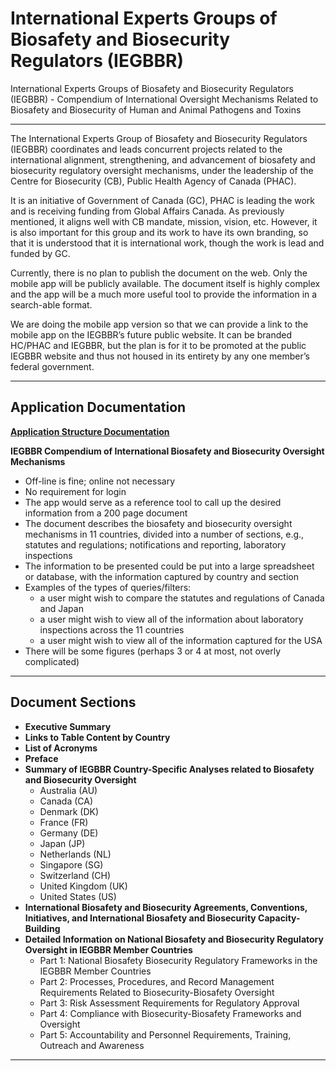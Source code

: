 # International Experts Groups of Biosafety and Biosecurity Regulators (IEGBBR)

International Experts Groups of Biosafety and Biosecurity Regulators (IEGBBR) - Compendium of International Oversight Mechanisms Related to Biosafety and Biosecurity  of Human and Animal Pathogens and Toxins


----------


The International Experts Group of Biosafety and Biosecurity Regulators (IEGBBR) coordinates and leads concurrent projects related to the international alignment, strengthening, and advancement of biosafety and biosecurity regulatory oversight mechanisms, under the leadership of the Centre for Biosecurity (CB), Public Health Agency of Canada (PHAC).

It is an initiative of Government of Canada (GC), PHAC is leading the work and is receiving funding from Global Affairs Canada. As previously mentioned, it aligns well with CB mandate, mission, vision, etc. However, it is also important for this group and its work to have its own branding, so that it is understood that it is international work, though the work is lead and funded by GC.

Currently, there is no plan to publish the document on the web. Only the mobile app will be publicly available. The document itself is highly complex and the app will be a much more useful tool to provide the information in a search-able format.

We are doing the mobile app version so that we can provide a link to the mobile app on the IEGBBR’s future public website. It can be branded HC/PHAC and IEGBBR, but the plan is for it to be promoted at the public IEGBBR website and thus not housed in its entirety by any one member’s federal government.

----------

## Application Documentation
**[Application Structure Documentation](https://github.com/jele0006/PLAR-Portfolio/blob/master/Documentation.md)**

**IEGBBR Compendium of International Biosafety and Biosecurity Oversight Mechanisms**

- Off-line is fine; online not necessary
- No requirement for login
- The app would serve as a reference tool to call up the desired information from a 200 page document
- The document describes the biosafety and biosecurity oversight mechanisms in 11 countries, divided into a number of sections,           e.g., statutes and regulations; notifications and reporting, laboratory inspections
- The information to be presented could be put into a large spreadsheet or database, with the information captured by country             and section
- Examples of the types of queries/filters: 
  - a user might wish to compare the statutes and regulations of Canada and Japan
  - a user might wish to view all of the information about laboratory inspections across the 11 countries
  - a user might wish to view all of the information captured for the USA
- There will be some figures (perhaps 3 or 4 at most, not overly complicated)

----------
## Document Sections

- **Executive Summary**
- **Links to Table Content by Country**
- **List of Acronyms**
- **Preface**
- **Summary of IEGBBR Country-Specific Analyses related to Biosafety and Biosecurity Oversight**
  - Australia (AU)
  - Canada (CA)
  - Denmark (DK)
  - France (FR)
  - Germany (DE)
  - Japan (JP)
  - Netherlands (NL)
  - Singapore (SG)
  - Switzerland (CH)
  - United Kingdom (UK)
  - United States (US)
- **International Biosafety and Biosecurity Agreements, Conventions, Initiatives, and International Biosafety and Biosecurity Capacity-Building** 
- **Detailed Information on National Biosafety and Biosecurity Regulatory Oversight in IEGBBR Member Countries**
   - Part 1: National Biosafety Biosecurity Regulatory Frameworks in the IEGBBR Member Countries
   - Part 2: Processes, Procedures, and Record Management Requirements Related to Biosecurity-Biosafety Oversight
   - Part 3: Risk Assessment Requirements for Regulatory Approval
   - Part 4: Compliance with Biosecurity-Biosafety Frameworks and Oversight
   - Part 5: Accountability and Personnel Requirements, Training, Outreach and Awareness

----------
